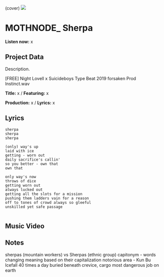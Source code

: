 (cover) ![](57175019_319474918741616_8502199518755923887_n.jpg)

# MOTHNODE_ Sherpa

**Listen now:** x

## Project Data

Description.

[FREE] Night Lovell x Suicideboys Type Beat 2019  forsaken  Prod Instinct.wav


**Title:** x / **Featuring:** x

**Production:** x / **Lyrics:** x

## Lyrics

```
sherpa
sherpa
sherpa

(only) way's up
laid with ice
getting - worn out 
daily sacrifice's callin' 
so you better - own that
own that

only way's now
throws of dice
getting worn out 
always lucked out
getting all the slots for a mission
pushing them ladders vain for a reason
off to tones of crowd always so gleeful 
unskilled yet safe passage


```

## Music Video


## Notes
sherpas (mountain workers) vs Sherpas (ethnic group)
capitonym - words changing meaning based on their capitalization
notorious area - Kun Bu Icefall
40 times a day
buried beneath
crevice, cargo 
most dangerous job on earth

